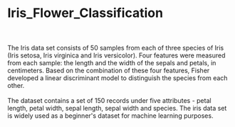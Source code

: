 # Iris_Flower_Classification
</br></br>
The Iris data set consists of 50 samples from each of three species of Iris (Iris setosa, Iris virginica and Iris versicolor). Four features were measured from each sample: the length and the width of the sepals and petals, in centimeters. Based on the combination of these four features, Fisher developed a linear discriminant model to distinguish the species from each other.
</br></br>The dataset contains a set of 150 records under five attributes - petal length, petal width, sepal length, sepal width and species. The iris data set is widely used as a beginner's dataset for machine learning purposes.

